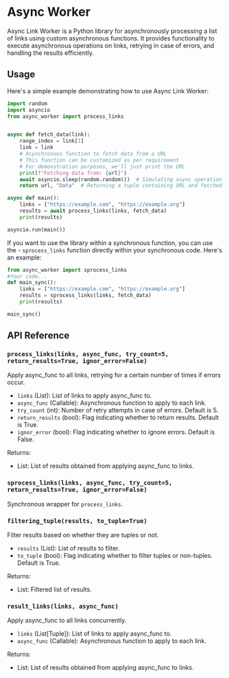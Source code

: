 # Async Worker

Async Link Worker is a Python library for asynchronously processing a list of links using custom asynchronous functions. It provides functionality to execute asynchronous operations on links, retrying in case of errors, and handling the results efficiently.

## Usage

Here's a simple example demonstrating how to use Async Link Worker:

```python
import random
import asyncio
from async_worker import process_links


async def fetch_data(link):
    range_index = link[1]
    link = link
    # Asynchronous function to fetch data from a URL
    # This function can be customized as per requirement
    # For demonstration purposes, we'll just print the URL
    print(f"Fetching data from: {url}")
    await asyncio.sleep(random.random())  # Simulating async operation
    return url, "Data"  # Returning a tuple containing URL and fetched data

async def main():
    links = ["https://example.com", "https://example.org"]
    results = await process_links(links, fetch_data)
    print(results)

asyncio.run(main())
```
If you want to use the library within a synchronous function, you can use the - `sprocess_links` function directly within your synchronous code. Here's an example:

```python
from async_worker import sprocess_links
#Your code...
def main_sync():
    links = ["https://example.com", "https://example.org"]
    results = sprocess_links(links, fetch_data)
    print(results)

main_sync()
```

## API Reference

### `process_links(links, async_func, try_count=5, return_results=True, ignor_error=False)`

Apply async_func to all links, retrying for a certain number of times if errors occur.

- `links` (List): List of links to apply async_func to.
- `async_func` (Callable): Asynchronous function to apply to each link.
- `try_count` (int): Number of retry attempts in case of errors. Default is 5.
- `return_results` (bool): Flag indicating whether to return results. Default is True.
- `ignor_error` (bool): Flag indicating whether to ignore errors. Default is False.

Returns:
- List: List of results obtained from applying async_func to links.


### `sprocess_links(links, async_func, try_count=5, return_results=True, ignor_error=False)`

Synchronous wrapper for `process_links`.

### `filtering_tuple(results, to_tuple=True)`

Filter results based on whether they are tuples or not.

- `results` (List): List of results to filter.
- `to_tuple` (bool): Flag indicating whether to filter tuples or non-tuples. Default is True.

Returns:
- List: Filtered list of results.

### `result_links(links, async_func)`

Apply async_func to all links concurrently.

- `links` (List[Tuple]): List of links to apply async_func to.
- `async_func` (Callable): Asynchronous function to apply to each link.

Returns:
- List: List of results obtained from applying async_func to links.
